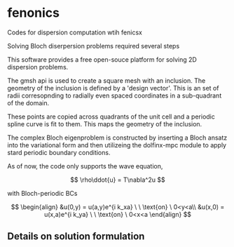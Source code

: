 # fenonics
Codes for dispersion computation wtih fenicsx


Solving Bloch diserpersion problems required several steps


This software provides a free open-souce platform for solving 2D dispersion problems. 

The gmsh api is used to create a square mesh with an inclusion. The geometry of the inclusion is defined by a 'design vector'. This is an set of radii corresopnding to radially even spaced coordinates in a sub-quadrant of the domain. 

These points are copied across quadrants of the unit cell and a periodic spline curve is fit to them. This maps the geometry of the inclusion.


The complex Bloch eigenproblem is constructed by inserting a Bloch ansatz into the variational form and then utilizeing the dolfinx-mpc module to apply stard periodic boundary conditions.

As of now, the code only supports the wave equation,

$$
\rho\ddot{u} = T\nabla^2u
$$

with Bloch-periodic BCs

$$ 
\begin{align} 
	&u(0,y) = u(a,y)e^{i k_xa} \ \ \text{on} \ 0<y<a\\
	&u(x,0) = u(x,a)e^{i k_ya} \ \ \text{on} \ 0<x<a
\end{align}
$$

## Details on solution formulation